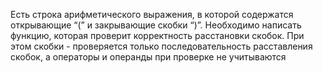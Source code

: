 Есть строка арифметического выражения, в которой содержатся открывающие “(” и закрывающие скобки “)”. Необходимо написать функцию, которая проверит корректность расстановки скобок. При этом скобки - проверяется только последовательность расставления скобок, а операторы и операнды при проверке не учитываются
